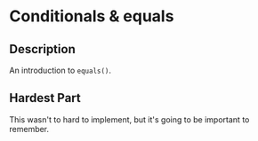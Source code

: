 # Conditionals & equals

## Description

An introduction to `equals()`.

## Hardest Part

This wasn't to hard to implement, but it's going to be important to remember.
